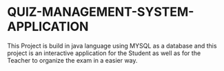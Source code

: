 # QUIZ-MANAGEMENT-SYSTEM-APPLICATION
This Project is build in java language using MYSQL as a database and this project is an interactive application for the Student as well as for the Teacher to organize the exam in a easier way.

